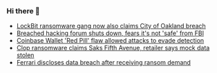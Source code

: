 ### Hi there 👋

<!--START_SECTION:feed-->
* [LockBit ransomware gang now also claims City of Oakland breach](https://www.bleepingcomputer.com/news/security/lockbit-ransomware-gang-now-also-claims-city-of-oakland-breach/)
* [Breached hacking forum shuts down, fears it's not 'safe' from FBI](https://www.bleepingcomputer.com/news/security/breached-hacking-forum-shuts-down-fears-its-not-safe-from-fbi/)
* [Coinbase Wallet 'Red Pill' flaw allowed attacks to evade detection](https://www.bleepingcomputer.com/news/security/coinbase-wallet-red-pill-flaw-allowed-attacks-to-evade-detection/)
* [Clop ransomware claims Saks Fifth Avenue, retailer says mock data stolen](https://www.bleepingcomputer.com/news/security/clop-ransomware-claims-saks-fifth-avenue-retailer-says-mock-data-stolen/)
* [Ferrari discloses data breach after receiving ransom demand](https://www.bleepingcomputer.com/news/security/ferrari-discloses-data-breach-after-receiving-ransom-demand/)
<!--END_SECTION:feed-->

<!--
**frankenk/frankenk** is a ✨ _special_ ✨ repository because its `README.md` (this file) appears on your GitHub profile.

Here are some ideas to get you started:

- 🔭 I’m currently working on ...
- 🌱 I’m currently learning ...
- 👯 I’m looking to collaborate on ...
- 🤔 I’m looking for help with ...
- 💬 Ask me about ...
- 📫 How to reach me: ...
- 😄 Pronouns: ...
- ⚡ Fun fact: ...
-->




